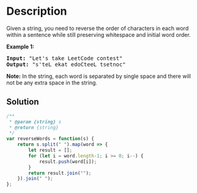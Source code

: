 # Description

Given a string, you need to reverse the order of characters in each word within a sentence while still preserving whitespace and initial word order.

**Example 1:**
<pre>
<b>Input:</b> "Let's take LeetCode contest"
<b>Output:</b> "s'teL ekat edoCteeL tsetnoc"
</pre>

**Note:** In the string, each word is separated by single space and there will not be any extra space in the string.

## Solution
```javascript
/**
 * @param {string} s
 * @return {string}
 */
var reverseWords = function(s) {
    return s.split(" ").map(word => {
        let result = [];
        for (let i = word.length-1; i >= 0; i--) {
            result.push(word[i]);
        }
        return result.join("");
    }).join(" ");
};
```
